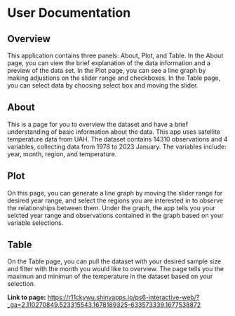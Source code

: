 # User Documentation

## Overview
This application contains three panels: About, Plot, and Table. In the About page, you can view the brief explanation of the data information and a preview of the data set. In the Plot page, you can see a line graph by making adjustions on the slider range and checkboxes. In the Table page, you can select data by choosing select box and moving the slider. 

## About
This is a page for you to overview the dataset and have a brief understanding of basic information about the data. This app uses satellite temperature data from UAH. The dataset contains 14310 observations and 4 variables, collecting data from 1978 to 2023 January. The variables include: year, month, region, and temperature.

## Plot
On this page, you can generate a line graph by moving the slider range for desired year range, and select the regions you are interested in to observe the relationships between them. Under the graph, the app tells you your selcted year range and observations contained in the graph based on your variable selections. 

## Table
On the Table page, you can pull the dataset with your desired sample size and filter with the month you would like to overview. The page tells you the maximun and minimun of the temperature in the dataset based on your selection. 

**Link to page:** https://r11ckywu.shinyapps.io/ps6-interactive-web/?_ga=2.110270849.523315543.1678189325-633573339.1677538872 